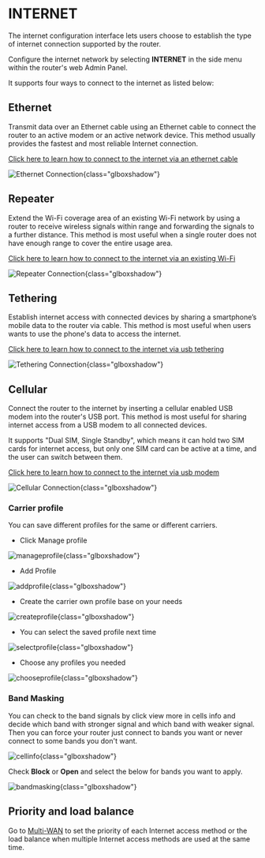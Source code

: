 # INTERNET

The internet configuration interface lets users choose to establish the type of internet connection supported by the router.

Configure the internet network by selecting **INTERNET** in the side menu within the router's web Admin Panel. 

It supports four ways to connect to the internet as listed below:

## Ethernet

Transmit data over an Ethernet cable using an Ethernet cable to connect the router to an active modem or an active network device. This method usually provides the fastest and most reliable Internet connection. 

[Click here to learn how to connect to the internet via an ethernet cable](../../../interface_guide/internet_ethernet)

![Ethernet Connection](https://static.gl-inet.com/docs/en/4/user_guide/gl-x3000/internet/x3000_ethernet.png){class="glboxshadow"}

## Repeater

Extend the Wi-Fi coverage area of an existing Wi-Fi network by using a router to receive wireless signals within range and forwarding the signals to a further distance. This method is most useful when a single router does not have enough range to cover the entire usage area.

[Click here to learn how to connect to the internet via an existing Wi-Fi](../../../interface_guide/internet_repeater)

![Repeater Connection](https://static.gl-inet.com/docs/en/4/user_guide/gl-x3000/internet/x3000_repeater.png){class="glboxshadow"}

## Tethering

Establish internet access with connected devices by sharing a smartphone’s mobile data to the router via cable. This method is most useful when users wants to use the phone's data to access the internet.

[Click here to learn how to connect to the internet via usb tethering](../../../interface_guide/internet_tethering)

![Tethering Connection](https://static.gl-inet.com/docs/en/4/user_guide/gl-x3000/internet/x3000_tethering.png){class="glboxshadow"}

## Cellular
 
Connect the router to the internet by inserting a cellular enabled USB modem into the router's USB port. This method is most useful for sharing internet access from a USB modem to all connected devices.

It supports "Dual SIM, Single Standby", which means it can hold two SIM cards for internet access, but only one SIM card can be active at a time, and the user can switch between them.

[Click here to learn how to connect to the internet via usb modem](../../../interface_guide/internet_cellular)

![Cellular Connection](https://static.gl-inet.com/docs/en/4/user_guide/gl-x3000/internet/x3000_cellular.png){class="glboxshadow"}

### Carrier profile

You can save different profiles for the same or different carriers.

* Click Manage profile

![manageprofile](https://static.gl-inet.com/docs/en/4/user_guide/gl-x3000/internet/manageprofile.jpg){class="glboxshadow"}

* Add Profile

![addprofile](https://static.gl-inet.com/docs/en/4/user_guide/gl-x3000/internet/Addprofile.jpg){class="glboxshadow"}

* Create the carrier own profile base on your needs

![createprofile](https://static.gl-inet.com/docs/en/4/user_guide/gl-x3000/internet/createprofile.jpg){class="glboxshadow"}

* You can select the saved profile next time

![selectprofile](https://static.gl-inet.com/docs/en/4/user_guide/gl-x3000/internet/selectprofile.jpg){class="glboxshadow"}

* Choose any profiles you needed

![chooseprofile](https://static.gl-inet.com/docs/en/4/user_guide/gl-x3000/internet/chooseprofile.jpg){class="glboxshadow"}

### Band Masking

You can check to the band signals by click view more in cells info and decide which band with stronger signal and which band with weaker signal. Then you can force your router just connect to bands you want or never connect to some bands you don't want. 

![cellinfo](https://static.gl-inet.com/docs/en/4/user_guide/gl-x3000/internet/cellinfo.jpg){class="glboxshadow"}

Check **Block** or **Open** and select the below for bands you want to apply.

![bandmasking](https://static.gl-inet.com/docs/en/4/user_guide/gl-x3000/internet/bandmasking.jpg){class="glboxshadow"}




## Priority and load balance

Go to [Multi-WAN](../../../interface_guide/multi-wan/) to set the priority of each Internet access method or the load balance when multiple Internet access methods are used at the same time.

